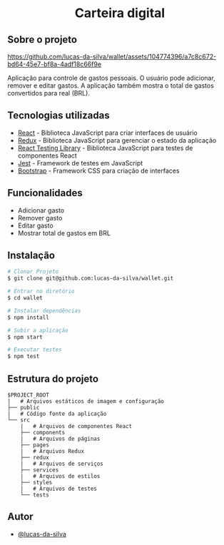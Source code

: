 <h1 align="center">Carteira digital</h1>

## Sobre o projeto

https://github.com/lucas-da-silva/wallet/assets/104774396/a7c8c672-bd64-45e7-bf8a-4adf18c66f9e

Aplicação para controle de gastos pessoais. O usuário pode adicionar, remover e editar gastos. A aplicação também mostra o total de gastos convertidos para real (BRL).

## Tecnologias utilizadas

- [React](https://pt-br.reactjs.org/) - Biblioteca JavaScript para criar interfaces de usuário
- [Redux](https://redux.js.org/) - Biblioteca JavaScript para gerenciar o estado da aplicação
- [React Testing Library](https://testing-library.com/docs/react-testing-library/intro/) - Biblioteca JavaScript para testes de componentes React
- [Jest](https://jestjs.io/) - Framework de testes em JavaScript
- [Bootstrap](https://getbootstrap.com/) - Framework CSS para criação de interfaces

## Funcionalidades

- Adicionar gasto
- Remover gasto
- Editar gasto
- Mostrar total de gastos em BRL

## Instalação

```bash
# Clonar Projeto
$ git clone git@github.com:lucas-da-silva/wallet.git

# Entrar no diretório
$ cd wallet

# Instalar dependências
$ npm install

# Subir a aplicação
$ npm start

# Executar testes
$ npm test 
```

## Estrutura do projeto

```
$PROJECT_ROOT
|   # Arquivos estáticos de imagem e configuração
├── public
|   # Código fonte da aplicação
└── src
    |   # Arquivos de componentes React
    ├── components
    |   # Arquivos de páginas
    ├── pages
    |   # Arquivos Redux
    ├── redux
    |   # Arquivos de serviços
    ├── services
    |   # Arquivos de estilos
    ├── styles
    |   # Arquivos de testes
    └── tests
```

## Autor

-   [@lucas-da-silva](https://github.com/lucas-da-silva)
